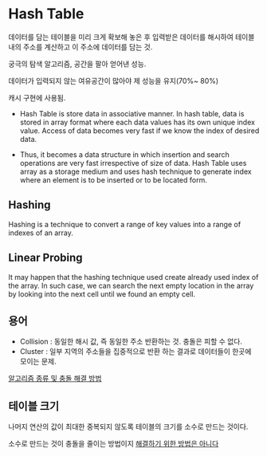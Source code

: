 # Hash Table
데이터를 담는 테이블을 미리 크게 확보해 놓은 후 입력받은 데이터를 해시하여 테이블 내의 주소를 계산하고 이 주소에 데이터를 담는 것.

궁극의 탐색 알고리즘, 공간을 팔아 얻어낸 성능.

데이터가 입력되지 않는 여유공간이 많아야 제 성능을 유지(70%~ 80%)

캐시 구현에 사용됨.

* Hash Table is store data in associative manner.
In hash table, data is stored in array format where each data values has its own unique index value.
Access of data becomes very fast if we know the index of desired data.

* Thus, it becomes a data structure in which insertion and search operations are very fast irrespective of size of data.
Hash Table uses array as a storage medium and uses hash technique to generate index where an element is to be inserted or to be located form.

## Hashing
Hashing is a technique to convert a range of key values into a range of indexes of an array.

## Linear Probing
It may happen that the hashing technique used create already used index of the array.
In such case, we can search the next empty location in the array by looking into the next cell until we found an empty cell.

## 용어
* Collision : 동일한 해시 값, 즉 동일한 주소 반환하는 것. 충돌은 피할 수 없다.
* Cluster : 일부 지역의 주소들을 집중적으로 반환 하는 결과로 데이터들이 한곳에 모이는 문제.

[알고리즘 종류 및 충돌 해결 방법](http://luyin.tistory.com/191)

## 테이블 크기
나머지 연산의 값이 최대한 중복되지 않도록 테이블의 크기를 소수로 만드는 것이다.

소수로 만드는 것이 충돌을 줄이는 방법이지 [해결하기 위한 방법은 아니다](http://hyeonstorage.tistory.com/265)
